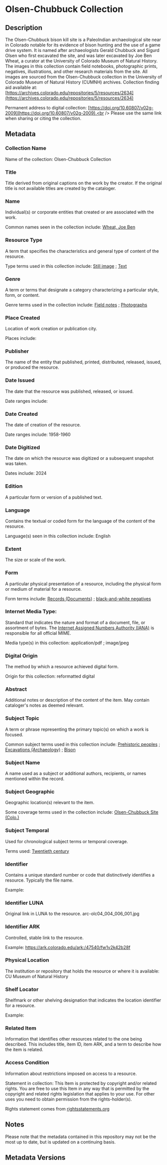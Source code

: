 # Olsen-Chubbuck Collection
## Description
The Olsen-Chubbuck bison kill site is a PaleoIndian archaeological site near in Colorado notable for its evidence of bison hunting and the use of a game drive system. It is named after archaeologists Gerald Chubbuck and Sigurd Olsen who first excavated the site, and was later excavated by Joe Ben Wheat, a curator at the University of Colorado Museum of Natural History. The images in this collection contain field notebooks, photographic prints, negatives, illustrations, and other research materials from the site. All images are sourced from the Olsen-Chubbuck collection in the University of Colorado Museum of Natural History (CUMNH) archives. Collection finding aid available at: [https://archives.colorado.edu/repositories/5/resources/2634](https://archives.colorado.edu/repositories/5/resources/2634)

Permanent address to digital collection: [https://doi.org/10.60807/v02g-2009](https://doi.org/10.60807/v02g-2009).<br /> 
Please use the same link when sharing or citing the collection.
## Metadata
### Collection Name
Name of the collection: Olsen-Chubbuck Collection
### Title
Title derived from original captions on the work by the creator. If the original title is not available titles are created by the cataloger.

### Name
Individual(s) or corporate entities that created or are associated with the work. 

Common names seen in the collection include: [Wheat, Joe Ben](http://id.loc.gov/authorities/names/n86818999)

### Resource Type
A term that specifies the characteristics and general type of content of the resource. 

Type terms used in this collection include: [Still image](http://id.loc.gov/vocabulary/resourceTypes/img) ; [Text](http://id.loc.gov/vocabulary/resourceTypes/txt)

### Genre
A term or terms that designate a category characterizing a particular style, form, or content. 

Genre terms used in the collection include: [Field notes](https://vocab.getty.edu/aat/300027201) ; [Photographs](http://id.loc.gov/authorities/genreForms/gf2017027249)

### Place Created
Location of work creation or publication city. 

Places include:

### Publisher
The name of the entity that published, printed, distributed, released, issued, or produced the resource.

### Date Issued
The date that the resource was published, released, or issued. 

Date ranges include:

### Date Created
The date of creation of the resource. 

Date ranges include: 1958-1960

### Date Digitized
The date on which the resource was digitized or a subsequent snapshot was taken. 

Dates include: 2024

### Edition
A particular form or version of a published text.

### Language
Contains the textual or coded form for the language of the content of the resource. 

Language(s) seen in this collection include: English

### Extent
The size or scale of the work.

### Form
A particular physical presentation of a resource, including the physical form or medium of material for a resource. 

Form terms include: [Records (Documents)](http://id.loc.gov/authorities/genreForms/gf2014026163) ; [black-and-white negatives](https://vocab.getty.edu/aat/300128343)

### Internet Media Type: 
Standard that indicates the nature and format of a document, file, or assortment of bytes. The [Internet Assigned Numbers Authority (IANA)](https://www.iana.org/assignments/media-types/media-types.xhtml) is responsible for all official MIME. 

Media type(s) in this collection: application/pdf ; image/jpeg

### Digital Origin
The method by which a resource achieved digital form.

 Origin for this collection: reformatted digital

### Abstract
Additional notes or description of the content of the item. May contain cataloger's notes as deemed relevant.

### Subject Topic
A term or phrase representing the primary topic(s) on which a work is focused. 

Common subject terms used in this collection include: [Prehistoric peoples](https://lccn.loc.gov/sh85080302) ; [Excavations (Archaeology)](https://lccn.loc.gov/sh85046105) ; [Bison](https://lccn.loc.gov/sh85014451)

### Subject Name
A name used as a subject or additional authors, recipients, or names mentioned within the record.

### Subject Geographic
Geographic location(s) relevant to the item. 

Some coverage terms used in the collection include: [Olsen-Chubbuck Site (Colo.)](https://lccn.loc.gov/sh2006006916)

### Subject Temporal
Used for chronological subject terms or temporal coverage. 

Terms used: [Twentieth century](https://lccn.loc.gov/sh85139020)


### Identifier
Contains a unique standard number or code that distinctively identifies a resource. Typically the file name. 

Example:
### Identifier LUNA	
Original link in LUNA to the resource. arc-olc04_004_006_001.jpg
### Identifier ARK
Controlled, stable link to the resource. 

Example: https://ark.colorado.edu/ark:/47540/fw1v2k42b28f

### Physical Location
The institution or repository that holds the resource or where it is available: CU Museum of Natural History

### Shelf Locator
Shelfmark or other shelving designation that indicates the location identifier for a resource. 

Example: 

### Related Item
Information that identifies other resources related to the one being described. This includes title, item ID, item ARK, and a term to describe how the item is related.

### Access Condition
Information about restrictions imposed on access to a resource.

Statement in collection: This Item is protected by copyright and/or related rights. You are free to use this Item in any way that is permitted by the copyright and related rights legislation that applies to your use. For other uses you need to obtain permission from the rights-holder(s).

Rights statement comes from [rightsstatements.org](https://rightsstatements.org/page/1.0/?language=en)
## Notes
Please note that the metadata contained in this repository may not be the most up to date, but is updated on a continuing basis.

## Metadata Versions
